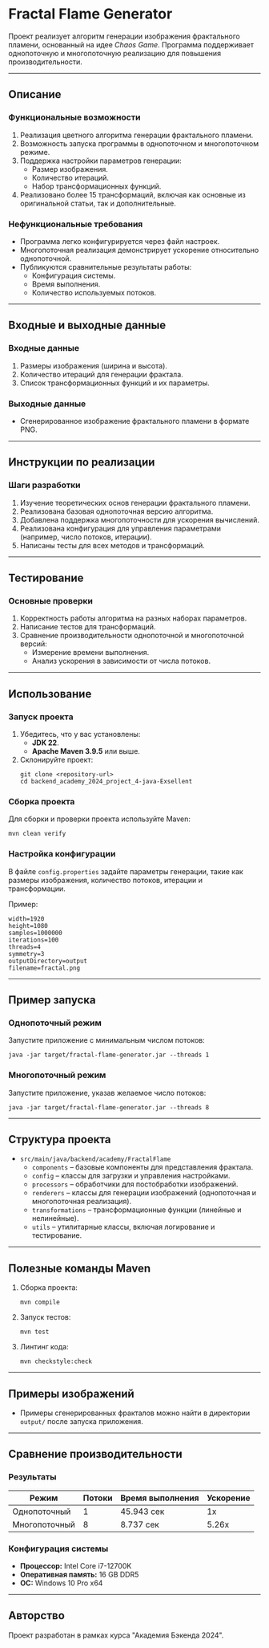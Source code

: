# Fractal Flame Generator

Проект реализует алгоритм генерации изображения фрактального пламени, основанный
на идее *Chaos Game*. Программа поддерживает однопоточную и многопоточную реализацию
для повышения производительности.

---

## Описание

### Функциональные возможности
1. Реализация цветного алгоритма генерации фрактального пламени.
2. Возможность запуска программы в однопоточном и многопоточном режиме.
3. Поддержка настройки параметров генерации:
    - Размер изображения.
    - Количество итераций.
    - Набор трансформационных функций.
4. Реализовано более 15 трансформаций, включая как основные из оригинальной статьи,
так и дополнительные.

### Нефункциональные требования
- Программа легко конфигурируется через файл настроек.
- Многопоточная реализация демонстрирует ускорение относительно однопоточной.
- Публикуются сравнительные результаты работы:
    - Конфигурация системы.
    - Время выполнения.
    - Количество используемых потоков.

---

## Входные и выходные данные

### Входные данные
1. Размеры изображения (ширина и высота).
2. Количество итераций для генерации фрактала.
3. Список трансформационных функций и их параметры.

### Выходные данные
- Сгенерированное изображение фрактального пламени в формате PNG.

---

## Инструкции по реализации

### Шаги разработки
1. Изучение теоретических основ генерации фрактального пламени.
2. Реализована базовая однопоточная версию алгоритма.
3. Добавлена поддержка многопоточности для ускорения вычислений.
4. Реализована конфигурация для управления параметрами (например, число потоков, итерации).
5. Написаны тесты для всех методов и трансформаций.

---

## Тестирование

### Основные проверки
1. Корректность работы алгоритма на разных наборах параметров.
2. Написание тестов для трансформаций.
3. Сравнение производительности однопоточной и многопоточной версий:
    - Измерение времени выполнения.
    - Анализ ускорения в зависимости от числа потоков.

---

## Использование

### Запуск проекта
1. Убедитесь, что у вас установлены:
    - **JDK 22**.
    - **Apache Maven 3.9.5** или выше.
2. Склонируйте проект:
   ```shell
   git clone <repository-url>
   cd backend_academy_2024_project_4-java-Exsellent
   ```

### Сборка проекта
Для сборки и проверки проекта используйте Maven:
```shell
mvn clean verify
```

### Настройка конфигурации
В файле `config.properties` задайте параметры генерации, такие как размеры изображения, количество потоков, итерации и трансформации.

Пример:
```properties
width=1920
height=1080
samples=1000000
iterations=100
threads=4
symmetry=3
outputDirectory=output
filename=fractal.png
```

---

## Пример запуска

### Однопоточный режим
Запустите приложение с минимальным числом потоков:
```shell
java -jar target/fractal-flame-generator.jar --threads 1
```

### Многопоточный режим
Запустите приложение, указав желаемое число потоков:
```shell
java -jar target/fractal-flame-generator.jar --threads 8
```

---

## Структура проекта

- `src/main/java/backend/academy/FractalFlame`
    - `components` – базовые компоненты для представления фрактала.
    - `config` – классы для загрузки и управления настройками.
    - `processors` – обработчики для постобработки изображений.
    - `renderers` – классы для генерации изображений (однопоточная и многопоточная реализация).
    - `transformations` – трансформационные функции (линейные и нелинейные).
    - `utils` – утилитарные классы, включая логирование и тестирование.

---

## Полезные команды Maven

1. Сборка проекта:
   ```shell
   mvn compile
   ```
2. Запуск тестов:
   ```shell
   mvn test
   ```
3. Линтинг кода:
   ```shell
   mvn checkstyle:check
   ```

---

## Примеры изображений

- Примеры сгенерированных фракталов можно найти в директории `output/` после запуска приложения.

---

## Сравнение производительности

### Результаты
| Режим         | Потоки | Время выполнения | Ускорение |
|---------------|--------|------------------|-----------|
| Однопоточный  | 1      | 45.943 сек       | 1x        |
| Многопоточный | 8      | 8.737 сек        | 5.26x     |

### Конфигурация системы
- **Процессор:** Intel Core i7-12700K
- **Оперативная память:** 16 GB DDR5
- **ОС:** Windows 10 Pro x64

---
## Авторство

Проект разработан в рамках курса "Академия Бэкенда 2024".
